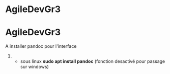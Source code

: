 # AgileDevGr3
# AgileDevGr3

A installer pandoc pour l'interface
1. - sous linux **sudo apt install pandoc** (fonction desactivé pour passage sur windows)
